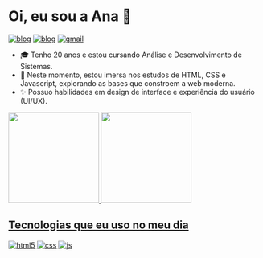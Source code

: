 
<div> 
<h1>Oi,  eu sou a Ana  👻 </h1>
    
[![blog](https://img.shields.io/badge/Instagram-E4405F?style=for-the-badge&logo=instagram&logoColor=white)](https://www.instagram.com/warcodee/)
[![blog](https://img.shields.io/badge/LinkedIn-0077B5?style=for-the-badge&logo=linkedin&logoColor=white)](https://www.linkedin.com/in/ana-gabriely/)
[![gmail](https://img.shields.io/badge/Gmail-D14836?style=for-the-badge&logo=gmail&logoColor=white)](https://www.instagram.com/warcodee/)


- 🎓 Tenho 20 anos e estou cursando Análise e Desenvolvimento de Sistemas.
- 🚀 Neste momento, estou imersa nos estudos de HTML, CSS e Javascript, explorando as bases que constroem a web moderna.
- ✨ Possuo habilidades em design de interface e experiência do usuário (UI/UX).

 </div>


</div>


<a href="https://github.com/w4rCode">
  <img height="180em" src="https://github-readme-stats.vercel.app/api?username=w4rCode&show_icons=true&theme=dracula&include_all_commits=true&count_private=true"/>
  <img height="180em" src="https://github-readme-stats.vercel.app/api/top-langs/?username=w4rCode&layout=compact&langs_count=7&theme=dracula"/>
</div>

## Tecnologias que eu uso no meu dia

<div style="display: inline_block">
  <img align="center" alt="html5" src="https://img.shields.io/badge/HTML5-E34F26?style=for-the-badge&logo=html5&logoColor=white" />
  <img align="center" alt="css" src="https://img.shields.io/badge/CSS3-1572B6?style=for-the-badge&logo=css3&logoColor=white" />
  <img align="center" alt="js" src="https://img.shields.io/badge/JavaScript-F7DF1E?style=for-the-badge&logo=javascript&logoColor=black" />
</div><br/>



